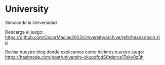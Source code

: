 # University
 Simulando la Universidad 


Descarga el juego: https://github.com/OscarMacias2003/University/archive/refs/heads/main.zip

Revisa nuestro blog donde explicamos como hicimos nuestro juego: https://hashnode.com/post/university-ckuodfgd60tdprvs17oky0z3h
